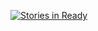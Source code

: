 [![Stories in Ready](https://badge.waffle.io/HSLdevcom/digitransit.png?label=ready&title=Ready)](https://waffle.io/HSLdevcom/digitransit)
